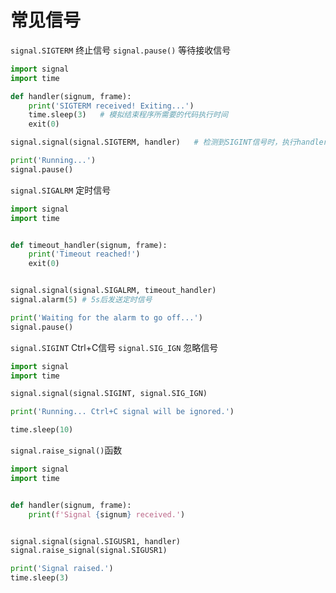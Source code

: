 # 常见信号
`signal.SIGTERM` 终止信号
`signal.pause()` 等待接收信号
```python
import signal
import time

def handler(signum, frame):
    print('SIGTERM received! Exiting...')
    time.sleep(3)   # 模拟结束程序所需要的代码执行时间
    exit(0)

signal.signal(signal.SIGTERM, handler)   # 检测到SIGINT信号时，执行handler函数

print('Running...')
signal.pause()

```
`signal.SIGALRM` 定时信号
```python
import signal
import time


def timeout_handler(signum, frame):
    print('Timeout reached!')
    exit(0)


signal.signal(signal.SIGALRM, timeout_handler)
signal.alarm(5) # 5s后发送定时信号

print('Waiting for the alarm to go off...')
signal.pause()
```
`signal.SIGINT` Ctrl+C信号
`signal.SIG_IGN` 忽略信号
```python
import signal
import time

signal.signal(signal.SIGINT, signal.SIG_IGN)

print('Running... Ctrl+C signal will be ignored.')

time.sleep(10)
```
`signal.raise_signal()`函数
```python
import signal
import time


def handler(signum, frame):
    print(f'Signal {signum} received.')


signal.signal(signal.SIGUSR1, handler)
signal.raise_signal(signal.SIGUSR1)

print('Signal raised.')
time.sleep(3)

```